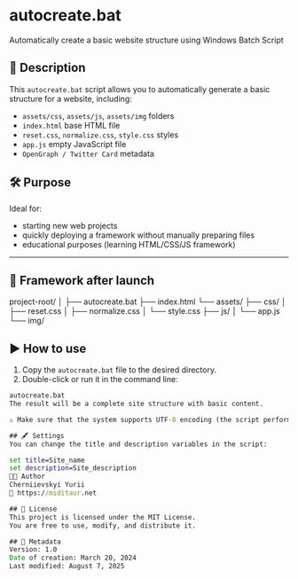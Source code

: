 # autocreate.bat
Automatically create a basic website structure using Windows Batch Script
## 🔧 Description

This `autocreate.bat` script allows you to automatically generate a basic structure for a website, including:

- `assets/css`, `assets/js`, `assets/img` folders
- `index.html` base HTML file
- `reset.css`, `normalize.css`, `style.css` styles
- `app.js` empty JavaScript file
- `OpenGraph / Twitter Card` metadata
## 🛠 Purpose

Ideal for:
- starting new web projects
- quickly deploying a framework without manually preparing files
- educational purposes (learning HTML/CSS/JS framework)

---

## 📂 Framework after launch
project-root/
│
├── autocreate.bat
├── index.html
└── assets/
├── css/
│ ├── reset.css
│ ├── normalize.css
│ └── style.css
├── js/
│ └── app.js
└── img/

## ▶️ How to use

1. Copy the `autocreate.bat` file to the desired directory.
2. Double-click or run it in the command line:
```cmd
autocreate.bat
The result will be a complete site structure with basic content.

⚠️ Make sure that the system supports UTF-8 encoding (the script performs chcp 65001).

## 🖋️ Settings
You can change the title and description variables in the script:

set title=Site_name
set description=Site_description
🧑‍💻 Author
Cherniievskyi Yurii
🔗 https://miditaur.net

## 📝 License
This project is licensed under the MIT License.
You are free to use, modify, and distribute it.

## 📅 Metadata
Version: 1.0
Date of creation: March 20, 2024
Last modified: August 7, 2025
